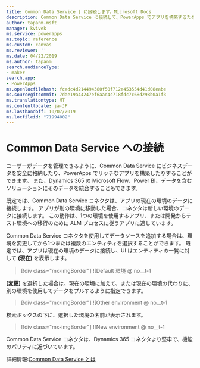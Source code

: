 ```yaml
---
title: Common Data Service | に接続します。Microsoft Docs
description: Common Data Service に接続して、PowerApps でアプリを構築するために使用する方法について説明します。
author: tapanm-msft
manager: kvivek
ms.service: powerapps
ms.topic: reference
ms.custom: canvas
ms.reviewer: ''
ms.date: 04/22/2019
ms.author: tapanm
search.audienceType:
- maker
search.app:
- PowerApps
ms.openlocfilehash: fcadc4d214494380f50f712e453554d41d08eabe
ms.sourcegitcommit: 7dae19a44247ef6aad4c718fdc7c68d298b0a1f3
ms.translationtype: MT
ms.contentlocale: ja-JP
ms.lasthandoff: 10/07/2019
ms.locfileid: "71994002"
---
```

# <a name="connect-to-common-data-service"></a>Common Data Service への接続

ユーザーがデータを管理できるように、Common Data Service にビジネスデータを安全に格納したり、PowerApps でリッチなアプリを構築したりすることができます。 また、Dynamics 365 の Microsoft Flow、Power BI、データを含むソリューションにそのデータを統合することもできます。

既定では、Common Data Service コネクタは、アプリの現在の環境のデータに接続します。 アプリが別の環境に移動した場合、コネクタは新しい環境のデータに接続します。 この動作は、1つの環境を使用するアプリ、または開発からテスト環境への移行のために ALM プロセスに従うアプリに適しています。

Common Data Service コネクタを使用してデータソースを追加する場合は、環境を変更してから1つまたは複数のエンティティを選択することができます。 既定では、アプリは現在の環境のデータに接続し、UI はエンティティの一覧に対して **(現在)** を表示します。

> [!div class="mx-imgBorder"]
> ![Default 環境 @ no__t-1

**[変更]** を選択した場合は、現在の環境に加えて、または現在の環境の代わりに、別の環境を使用してデータをプルするように指定できます。

> [!div class="mx-imgBorder"]
> ![Other environment @ no__t-1

検索ボックスの下に、選択した環境の名前が表示されます。

> [!div class="mx-imgBorder"]
> ![New environment @ no__t-1

Common Data Service コネクタは、Dynamics 365 コネクタより堅牢で、機能のパリティに近づいています。

詳細情報:[Common Data Service とは](../../common-data-service/data-platform-intro.md)
